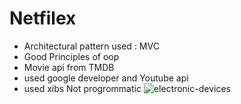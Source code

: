 # Netfilex

* Architectural pattern used : MVC
* Good Principles of oop 
* Movie api from TMDB 
* used google developer and Youtube api
* used xibs Not progrommatic
![electronic-devices](https://user-images.githubusercontent.com/72558600/232909347-b5be102f-7454-4364-ae05-dc44c8205fb8.jpeg)
